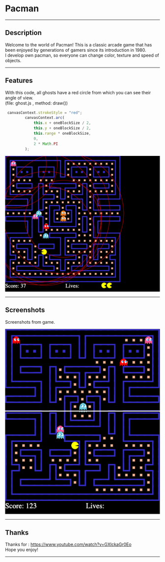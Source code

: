 # Pacman

---

## Description

Welcome to the world of Pacman! This is a classic arcade game that has been enjoyed by generations of gamers since its introduction in 1980. <br />
I develop own pacman, so everyone can change color, texture and speed of objects.

---

## Features

With this code, all ghosts have a red circle from which you can see their angle of view. <br />
(file: ghost.js , method: draw())

```javascript
 canvasContext.strokeStyle = "red";
         canvasContext.arc(
             this.x + oneBlockSize / 2,
             this.y + oneBlockSize / 2,
             this.range * oneBlockSize,
             0,
             2 * Math.PI
         );
```
![Screenshot](3.png)

---

## Screenshots

Screenshots from game. <br />

![Screenshot](1.png)
![Screenshot](2.png)

---

## Thanks

Thanks for : https://www.youtube.com/watch?v=GXlckaGr0Eo <br />
Hope you enjoy!

---
